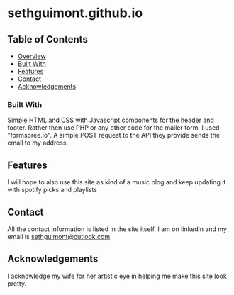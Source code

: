 # sethguimont.github.io

## Table of Contents

- [Overview](#overview)
- [Built With](#built-with)
- [Features](#features)
- [Contact](#contact)
- [Acknowledgements](#acknowledgements)

### Built With
Simple HTML and CSS with Javascript components for the header and footer.  Rather then use PHP or any other code for the mailer form, I used 
"formspree.io".  A simple POST request to the API they provide sends the email to my address.  


## Features
I will hope to also use this site as kind of a music blog and keep updating it with spotify picks and playlists

## Contact
All the contact information is listed in the site itself.  I am on linkedin and my email is sethguimont@outlook.com.

## Acknowledgements
I acknowledge my wife for her artistic eye in helping me make this site look pretty.
